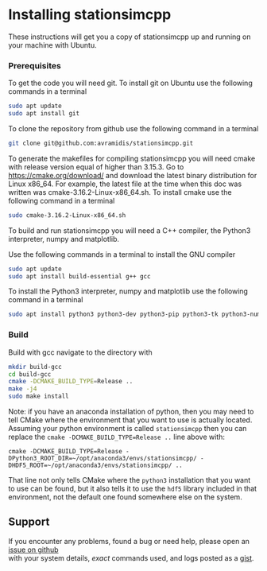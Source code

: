 # Installing stationsimcpp

These instructions will get you a copy of stationsimcpp up and running on your machine with Ubuntu.

### Prerequisites

To get the code you will need git. To install git on Ubuntu use the following commands in a terminal

```bash
sudo apt update
sudo apt install git
```

To clone the repository from github use the following command in a terminal

```bash
git clone git@github.com:avramidis/stationsimcpp.git
```

To generate the makefiles for compiling stationsimcpp you will need cmake with release version equal of higher than 3.15.3. Go to https://cmake.org/download/
and download the latest binary distribution for Linux x86_64. For example, the latest file at the time when this doc was written was
cmake-3.16.2-Linux-x86_64.sh. To install cmake use the following command in a terminal

```bash
sudo cmake-3.16.2-Linux-x86_64.sh
```

To build and run stationsimcpp you will need a C++ compiler, the Python3 interpreter, numpy and matplotlib.

Use the following commands in a terminal to install the GNU compiler

```bash
sudo apt update
sudo apt install build-essential g++ gcc
```

To install the Python3 interpreter, numpy and matplotlib use the following command in a terminal

```bash
sudo apt install python3 python3-dev python3-pip python3-tk python3-numpy python3-matplotlib
```

### Build

Build with gcc navigate to the directory with 

```bash
mkdir build-gcc
cd build-gcc
cmake -DCMAKE_BUILD_TYPE=Release ..
make -j4
sudo make install
```

Note: if you have an anaconda installation of python, then you may need to tell CMake where the environment that you
want to use is actually located. Assuming your python environment is called `stationsimcpp` then you can replace the 
`cmake -DCMAKE_BUILD_TYPE=Release ..` line above with:

```
cmake -DCMAKE_BUILD_TYPE=Release -DPython3_ROOT_DIR=~/opt/anaconda3/envs/stationsimcpp/ -DHDF5_ROOT=~/opt/anaconda3/envs/stationsimcpp/ ..
```

That line not only tells CMake where the `python3` installation that you want to use can be found, but it also tells
it to use the `hdf5` library included in that environment, not the default one found somewhere else on the system. 


## Support

If you encounter any problems, found a bug or need help, please open an [issue on github](https://github.com/avramidis/stationsimcpp/issues)  
with your system details, *exact* commands used, and logs posted as a [gist](https://gist.github.com/).